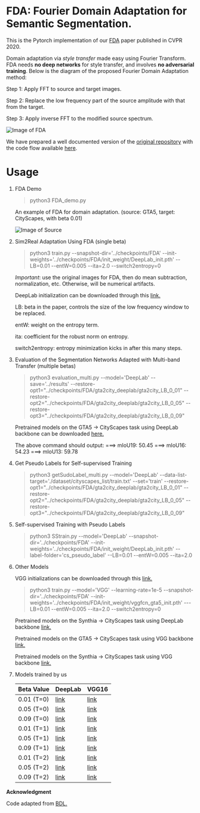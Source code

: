 # FDA: Fourier Domain Adaptation for Semantic Segmentation.

This is the Pytorch implementation of our [FDA](https://openaccess.thecvf.com/content_CVPR_2020/papers/Yang_FDA_Fourier_Domain_Adaptation_for_Semantic_Segmentation_CVPR_2020_paper.pdf) paper published in CVPR 2020.

Domain adaptation via *style transfer* made easy using Fourier Transform. FDA needs **no deep networks** for style transfer, and involves **no adversarial training**. Below is the diagram of the proposed Fourier Domain Adaptation method:

Step 1: Apply FFT to source and target images.

Step 2: Replace the low frequency part of the source amplitude with that from the target.

Step 3: Apply inverse FFT to the modified source spectrum.

![Image of FDA](https://github.com/YanchaoYang/FDA/blob/master/demo_images/FDA.png)

We have prepared a well documented version of the [original repository](https://github.com/YanchaoYang/FDA) with the code flow available [here](https://drive.google.com/file/d/1Ondj__Dqzf6bytJeN4gwnUpyf3AIuyjy/view?usp=sharing).

# Usage

1. FDA Demo
   
   > python3 FDA_demo.py
   
   An example of FDA for domain adaptation. (source: GTA5, target: CityScapes, with beta 0.01)
   
   ![Image of Source](https://github.com/YanchaoYang/FDA/blob/master/demo_images/example.png)


2. Sim2Real Adaptation Using FDA (single beta)

   > python3 train.py --snapshot-dir='../checkpoints/FDA' --init-weights='../checkpoints/FDA/init_weight/DeepLab_init.pth' 
                      --LB=0.01 --entW=0.005 --ita=2.0 --switch2entropy=0

   *Important*: use the original images for FDA, then do mean subtraction, normalization, etc. Otherwise, will be numerical artifacts.

   DeepLab initialization can be downloaded through this [link.](https://drive.google.com/file/d/1dk_4JJZBj4OZ1mkfJ-iLLWPIulQqvHQd/view?usp=sharing)

   LB: beta in the paper, controls the size of the low frequency window to be replaced.

   entW: weight on the entropy term.
   
   ita: coefficient for the robust norm on entropy.
   
   switch2entropy: entropy minimization kicks in after this many steps.


3. Evaluation of the Segmentation Networks Adapted with Multi-band Transfer (multiple betas)

   > python3 evaluation_multi.py --model='DeepLab' --save='../results' 
                                 --restore-opt1="../checkpoints/FDA/gta2city_deeplab/gta2city_LB_0_01" 
                                 --restore-opt2="../checkpoints/FDA/gta2city_deeplab/gta2city_LB_0_05" 
                                 --restore-opt3="../checkpoints/FDA/gta2city_deeplab/gta2city_LB_0_09"

   Pretrained models on the GTA5 -> CityScapes task using DeepLab backbone can be downloaded [here.](https://drive.google.com/file/d/1HueawBlg6RFaKNt2wAX__1vmmupKqHmS/view?usp=sharing)
   
   The above command should output:
       ===> mIoU19: 50.45
       ===> mIoU16: 54.23
       ===> mIoU13: 59.78
       

4. Get Pseudo Labels for Self-supervised Training

   > python3 getSudoLabel_multi.py --model='DeepLab' --data-list-target='./dataset/cityscapes_list/train.txt' --set='train' 
                                   --restore-opt1="../checkpoints/FDA/gta2city_deeplab/gta2city_LB_0_01" 
                                   --restore-opt2="../checkpoints/FDA/gta2city_deeplab/gta2city_LB_0_05" 
                                   --restore-opt3="../checkpoints/FDA/gta2city_deeplab/gta2city_LB_0_09"


5. Self-supervised Training with Pseudo Labels

   > python3 SStrain.py --model='DeepLab' --snapshot-dir='../checkpoints/FDA' --init-weights='../checkpoints/FDA/init_weight/DeepLab_init.pth' 
                        --label-folder='cs_pseudo_label' --LB=0.01 --entW=0.005 --ita=2.0

6. Other Models

   VGG initializations can be downloaded through this [link.](https://drive.google.com/file/d/1pgHtwBKUcbAyItnU4hgMb96UfY1PGiCv/view?usp=sharing)
   
    > python3 train.py --model='VGG' --learning-rate=1e-5 --snapshot-dir='../checkpoints/FDA' --init-weights='../checkpoints/FDA/init_weight/vggfcn_gta5_init.pth' 
    ---LB=0.01 --entW=0.005 --ita=2.0 --switch2entropy=0
   
   Pretrained models on the Synthia -> CityScapes task using DeepLab backbone [link.](https://drive.google.com/file/d/1FRI_KIWnubyknChhTOAVl6ZsPxzvEXce/view?usp=sharing)
   
   Pretrained models on the GTA5 -> CityScapes task using VGG backbone [link.](https://drive.google.com/file/d/15Az8DFaLw1kTgt82KX9rI6S85n7iesdc/view?usp=sharing)
   
   Pretrained models on the Synthia -> CityScapes task using VGG backbone [link.](https://drive.google.com/file/d/1SC7sxKtic_7ClFmAZDlrBqRaL0pvKYZ8/view?usp=sharing)
   
7. Models trained by us
    
   | Beta Value | DeepLab | VGG16 |
   |------------|---------|-------|
   | 0.01 (T=0) | [link](https://drive.google.com/drive/folders/1101cMmEKlkBQ-oMLFWLaU0sn_y-AHRqs?usp=sharing)    | [link](https://drive.google.com/drive/folders/1py_CXSFTu9t4jNDVOb2RmtVQgXfSm7ur?usp=sharing)  |
   | 0.05 (T=0) | [link](https://drive.google.com/drive/folders/1PEYoOe65TRIWcNG45qMEMZAL7hjWbO5U?usp=sharing)    | [link](https://drive.google.com/drive/folders/1-NlVPgHvFBcN0Wb4oA5vkOdeRR1Z_7p2?usp=sharing)  |
   | 0.09 (T=0) | [link](https://drive.google.com/drive/folders/17qXK696NaQv5tBnOFLZ_mTWPp8NAY5jQ?usp=sharing)    | [link](https://drive.google.com/drive/folders/1ZwuBmLk6D_8YgsoG3gEzOeE2Ohh0htiX?usp=sharing)  |
   | 0.01 (T=1) | [link](https://drive.google.com/drive/folders/12Ae-TrGcIAb91gm49PlA-Quc98A7J_Xe?usp=sharing)    | [link](https://drive.google.com/drive/folders/1ldFTVY55QEUj1NY-h7_UXYKGoMlnO6s-?usp=sharing)  |
   | 0.05 (T=1) | [link](https://drive.google.com/drive/folders/1YomOo27v2uIWNy78wjG7mdLl5D_JA5d0?usp=sharing)    | [link](https://drive.google.com/drive/folders/1yhGNQiWS2dBcw3IRr1mTEZJ3F28Jy203?usp=sharing)  |
   | 0.09 (T=1) | [link](https://drive.google.com/drive/folders/1Yi99lTKkKxzMWsm_0vH0kCcHH36CdzgQ?usp=sharing)    | [link](https://drive.google.com/drive/folders/1-VT3vLlxqV3cj0NaMzcFznrPM4Arfgjw?usp=sharing)  |
   | 0.01 (T=2) | [link](https://drive.google.com/drive/folders/11JzUB4uYA3e_lB9Zoe9-iaGPbSXNXwYT?usp=sharing)    | [link](https://drive.google.com/drive/folders/1-IybTsqIabjOpZzj8urlDxONoey8jCSb?usp=sharing)  |
   | 0.05 (T=2) | [link](https://drive.google.com/drive/folders/1z-4fptNdhfFzledC_0YQ2sfOY9qJHCrB?usp=sharing)    | [link](https://drive.google.com/drive/folders/1-RrWb11LGBcdiLaq1SQdjsPOdy7kxTXz?usp=sharing)  |
   | 0.09 (T=2) | [link](https://drive.google.com/drive/folders/1bNG4jdqinHSC1ELYFYyqpCj6r4Li-8Sz?usp=sharing)    | [link](https://drive.google.com/drive/folders/1XUx3nv614A7d8LCTdRyTn9lupQhpTqpS?usp=sharing)  |


**Acknowledgment**

Code adapted from [BDL.](https://github.com/liyunsheng13/BDL)
